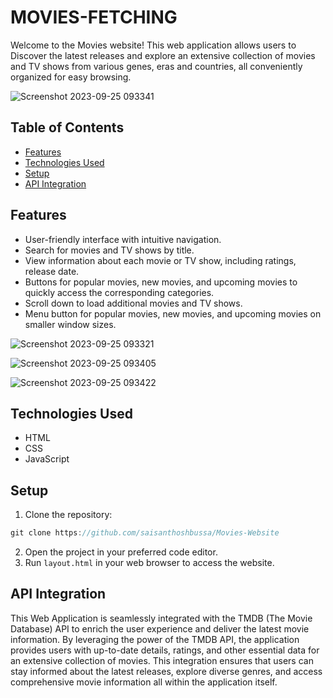 # MOVIES-FETCHING

Welcome to the Movies website! This web application allows users to Discover the latest releases and explore an extensive collection of movies and TV shows from various genes, eras and countries, all conveniently organized for easy browsing.

![Screenshot 2023-09-25 093341](https://github.com/BHOGISAISATHWIK/MOVIES-FETCHING/assets/95133901/1f451c37-b464-4506-8b89-e4f0c64b15e9)


## Table of Contents

- [Features](#features)
- [Technologies Used](#technologies-used)
- [Setup](#setup)
- [API Integration](#api-integration)

## Features

- User-friendly interface with intuitive navigation.
- Search for movies and TV shows by title.
- View information about each movie or TV show, including ratings, release date.
- Buttons for popular movies, new movies, and upcoming movies to quickly access the corresponding categories.
- Scroll down to load additional movies and TV shows.
- Menu button for popular movies, new movies, and upcoming movies on smaller window sizes.

![Screenshot 2023-09-25 093321](https://github.com/BHOGISAISATHWIK/MOVIES-FETCHING/assets/95133901/7eeb55cb-5101-473a-b336-7b569e88cc2c)

![Screenshot 2023-09-25 093405](https://github.com/BHOGISAISATHWIK/MOVIES-FETCHING/assets/95133901/3fbd2244-c939-400a-91b1-3f577b954e1c)

![Screenshot 2023-09-25 093422](https://github.com/BHOGISAISATHWIK/MOVIES-FETCHING/assets/95133901/884384f2-1abb-40b8-aabb-0264486116a9)



## Technologies Used

- HTML
- CSS
- JavaScript

## Setup

1. Clone the repository:

```javascript
git clone https://github.com/saisanthoshbussa/Movies-Website
```

2. Open the project in your preferred code editor.
3. Run `layout.html` in your web browser to access the website.

## API Integration

This Web Application is seamlessly integrated with the TMDB (The Movie Database) API to enrich the user experience and deliver the latest movie information. By leveraging the power of the TMDB API, the application provides users with up-to-date details, ratings, and other essential data for an extensive collection of movies. This integration ensures that users can stay informed about the latest releases, explore diverse genres, and access comprehensive movie information all within the application itself.
